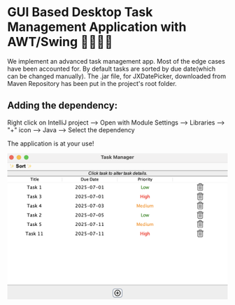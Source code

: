 # GUI Based Desktop Task Management Application with AWT/Swing 👩‍💼🧑‍💼
We implement an advanced task management app. Most of the edge cases have been accounted for. By default tasks are sorted by due date(which can be changed manually).
The .jar file, for JXDatePicker, downloaded from Maven Repository has been put in the project's root folder.

## Adding the dependency:

Right click on IntelliJ project --> Open with Module Settings --> Libraries --> "+" icon --> Java --> Select the dependency

The application is at your use!

![Task Manager](https://github.com/Elevate-Labs-Intern/Task-6/blob/main/resources/Task%20Manager.png)
